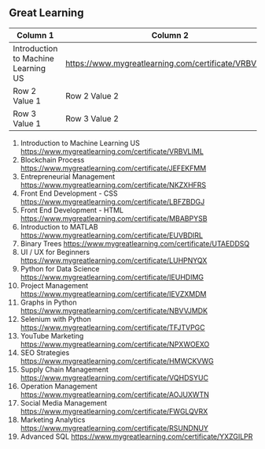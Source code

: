 
## Great Learning

| Column 1       | Column 2       |
|----------------|----------------|
| Introduction to Machine Learning US  | https://www.mygreatlearning.com/certificate/VRBVLIML  |
| Row 2 Value 1  | Row 2 Value 2  |
| Row 3 Value 1  | Row 3 Value 2  |


1. Introduction to Machine Learning US https://www.mygreatlearning.com/certificate/VRBVLIML
2. Blockchain Process https://www.mygreatlearning.com/certificate/JEFEKFMM
4. Entrepreneurial Management https://www.mygreatlearning.com/certificate/NKZXHFRS
5. Front End Development - CSS https://www.mygreatlearning.com/certificate/LBFZBDGJ
6. Front End Development - HTML https://www.mygreatlearning.com/certificate/MBABPYSB
7. Introduction to MATLAB https://www.mygreatlearning.com/certificate/EUVBDIRL
8. Binary Trees https://www.mygreatlearning.com/certificate/UTAEDDSQ
9. UI / UX for Beginners https://www.mygreatlearning.com/certificate/LUHPNYQX
10. Python for Data Science https://www.mygreatlearning.com/certificate/IEUHDIMG
11. Project Management https://www.mygreatlearning.com/certificate/IEVZXMDM
12. Graphs in Python https://www.mygreatlearning.com/certificate/NBVVJMDK
13. Selenium with Python https://www.mygreatlearning.com/certificate/TFJTVPGC
14. YouTube Marketing https://www.mygreatlearning.com/certificate/NPXWOEXO
15. SEO Strategies https://www.mygreatlearning.com/certificate/HMWCKVWG
16. Supply Chain Management https://www.mygreatlearning.com/certificate/VQHDSYUC
17. Operation Management https://www.mygreatlearning.com/certificate/AOJUXWTN
18. Social Media Management https://www.mygreatlearning.com/certificate/FWGLQVRX
19. Marketing Analytics https://www.mygreatlearning.com/certificate/RSUNDNUY
20. Advanced SQL https://www.mygreatlearning.com/certificate/YXZGILPR

